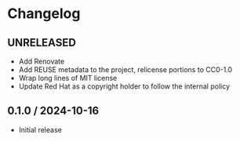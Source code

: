 # Changelog

## UNRELEASED

* Add Renovate
* Add REUSE metadata to the project, relicense portions to CC0-1.0
* Wrap long lines of MIT license
* Update Red Hat as a copyright holder to follow the internal policy

## 0.1.0 / 2024-10-16

* Initial release

